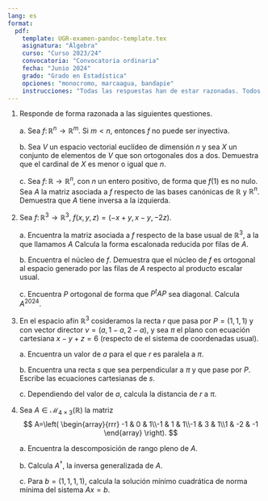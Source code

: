 ```yaml
---
lang: es
format:
  pdf:
    template: UGR-examen-pandoc-template.tex
    asignatura: "Álgebra"
    curso: "Curso 2023/24"
    convocatoria: "Convocatoria ordinaria"
    fecha: "Junio 2024"
    grado: "Grado en Estadística"
    opciones: "monocromo, marcaagua, bandapie"
    instrucciones: "Todas las respuestas han de estar razonadas. Todos los ejercicios tienen la misma puntuación. Las hojas deben entregarse numeradas y llevar todas el nombre y grupo, situando esta hoja la primera."
---
```



1. Responde de forma razonada a las siguientes questiones.

    a. Sea $f\colon \mathbb{R}^n\to \mathbb{R}^m$. Si $m< n$, entonces $f$ no puede ser inyectiva.

    b. Sea $V$ un espacio vectorial euclídeo de dimensión $n$ y sea $X$ un conjunto de elementos de $V$ que son ortogonales dos a dos. Demuestra que el cardinal de $X$ es menor o igual que $n$.

    c. Sea $f\colon \mathbb{R} \to \mathbb{R}^n$, con $n$ un entero positivo, de forma que $f(1)$ es no nulo. Sea $A$ la matriz asociada a $f$ respecto de las bases canónicas de $\mathbb{R}$ y $\mathbb{R}^n$. Demuestra que $A$ tiene inversa a la izquierda.

2. Sea $f\colon \mathbb{R}^3\to \mathbb{R}^3$, $f(x,y,z)=(-x+y,x-y,-2z)$. 
    
    a. Encuentra la matriz asociada a $f$ respecto de la base usual de $\mathbb{R}^3$, a la que llamamos $A$ Calcula la forma escalonada reducida por filas de $A$.

    b. Encuentra el núcleo de $f$. Demuestra que el núcleo de $f$ es ortogonal al espacio generado por las filas de $A$ respecto al producto escalar usual.

    c. Encuentra $P$ ortogonal de forma que $P^t A P$ sea diagonal. Calcula $A^{2024}$.

3. En el espacio afín $\mathbb{R}^3$ cosideramos la recta $r$ que pasa por $P=(1,1,1)$ y con vector director $v=(a,1-a,2-a)$, y sea $\pi$ el plano con ecuación cartesiana $x-y+z=6$ (respecto de el sistema de coordenadas usual).

    a. Encuentra un valor de $a$ para el que $r$ es paralela a $\pi$.

    b. Encuentra una recta $s$ que sea perpendicular a $\pi$ y que pase por $P$. Escribe las ecuaciones cartesianas de $s$.

    c. Dependiendo del valor de $a$, calcula la distancia de $r$ a $\pi$.

4. Sea $A\in \mathcal{M}_{4\times 3}(\mathbb{R})$ la matriz
    $$
    A=\left(
        \begin{array}{rrr}
            -1 & 0 & 1\\-1 & 1 & 1\\-1 & 3 & 1\\1 & -2 & -1
        \end{array}
    \right).
    $$

    a. Encuentra la descomposición de rango pleno de $A$.

    b. Calcula $A^\dagger$, la inversa generalizada de $A$.

    c. Para $b=(1,1,1,1)$, calcula la solución mínimo cuadrática de norma mínima del sistema $Ax=b$.
